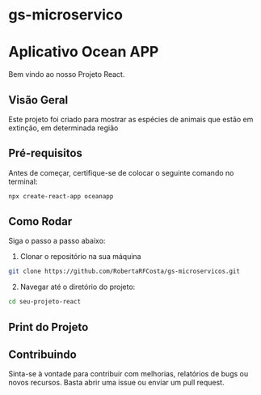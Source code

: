 # gs-microservico
# Aplicativo Ocean APP

Bem vindo ao nosso Projeto React.

## Visão Geral
Este projeto foi criado para mostrar as espécies de animais que estão em extinção, em determinada região

## Pré-requisitos
Antes de começar, certifique-se de colocar o seguinte comando no terminal:

```bash
npx create-react-app oceanapp
```

## Como Rodar

Siga o passo a passo abaixo:

1. Clonar o repositório na sua máquina

```bash
git clone https://github.com/RobertaRFCosta/gs-microservicos.git
```

2. Navegar até o diretório do projeto:
   
```bash
cd seu-projeto-react
```

## Print do Projeto

## Contribuindo 

Sinta-se à vontade para contribuir com melhorias, relatórios de bugs ou novos recursos. Basta abrir uma issue ou enviar um pull request.

